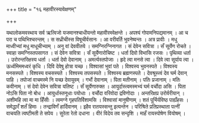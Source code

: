 +++
title = "१६ महावीरस्यावेक्षणम्"

+++

यथालोकमवस्थाय सर्व ऋत्विजो यजमानश्चाधीयन्तो महावीरमवेक्षन्ते । अपश्यं गोपामनिपद्यमानम् । आ च परा च पथिभिश्चरन्तम् । स सध्रीचीस्स विषूचीर्वसानः । आ वरीवर्ति भुवनेष्वन्तः । अत्र प्रावीः । मधु माध्वीभ्यां मधु माधूचीभ्याम् । अनु वां देववीतये । समग्निरग्निनागत । सं देवेन सवित्रा । सँ सूर्येण रोचते । स्वाहा समग्निस्तपसागत । सं देवेन सवित्रा । सँ सूर्येणारोचिष्ट । धर्ता दिवो विभासि रजसः । पृथिव्या धर्ता । उरोरन्तरिक्षस्य धर्ता । धर्ता देवो देवानाम् । अमर्त्यस्तपोजाः । हृदे त्वा मनसे त्वा । दिवे त्वा सूर्याय त्वा । ऊर्ध्वमिममध्वरं कृधि । दिवि देवेषु होत्रा यच्छ । विश्वासां भुवां पते । विश्वस्य भुवनस्पते । विश्वस्य मनसस्पते । विश्वस्य वचसस्पते । विश्वस्य तपसस्पते । विश्वस्य ब्रह्मणस्पते । देवश्रूस्त्वं देव घर्म देवान् पाहि । तपोजां वाचमस्मे नि यच्छ देवायुवम् । गर्भो देवानाम् । पिता मतीनाम् । पतिः प्रजानाम् । मतिः कवीनाम् । सं देवो देवेन सवित्रा यतिष्ट । सँ सूर्येणारुक्त । आयुर्दास्त्वमस्मभ्यं घर्म वर्चोदा असि । पिता नोऽसि पिता नो बोध । आयुर्धास्तनूधाः पयोधाः । वर्चोदा वरिवोदा द्रविणोदाः । अन्तरिक्षप्र उरोर्वरीयान् । अशीमहि त्वा मा मा हिँसीः । त्वमग्ने गृहपतिर्विशामसि । विश्वासां मानुषीणाम् । शतं पूर्भिर्यविष्ठ पाह्यँहसः । समेद्धारँ शतँ हिमाः । तन्द्राविणँ हार्दिवानम् । इहैव रातयस्सन्तु इत्यन्तेन । परिश्रिते प्रतिप्रस्थाता पत्नीं वाचयति त्वष्टीमती ते सपेय । सुरेता रेतो दधाना । वीरं विदेय तव सन्दृशि । माहँ रायस्पोषेण वियोषम् ।
